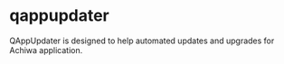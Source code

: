 # qappupdater
QAppUpdater is designed to help automated updates and upgrades for Achiwa application.
